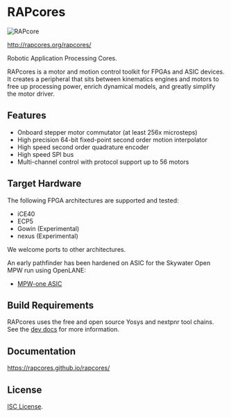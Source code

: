 # RAPcores

![RAPcore](https://github.com/RAPcores/Ulticores/workflows/RAPCore/badge.svg)

http://rapcores.org/rapcores/

Robotic Application Processing Cores.

RAPcores is a motor and motion control toolkit for FPGAs and ASIC devices.
It creates a peripheral that sits between kinematics engines and motors to free up
processing power, enrich dynamical models, and greatly simplify the motor driver.

## Features

- Onboard stepper motor commutator (at least 256x microsteps)
- High precision 64-bit fixed-point second order motion interpolator
- High speed second order quadrature encoder
- High speed SPI bus
- Multi-channel control with protocol support up to 56 motors

## Target Hardware

The following FPGA architectures are supported and tested:

- iCE40
- ECP5
- Gowin (Experimental)
- nexus (Experimental)

We welcome ports to other architectures.

An early pathfinder has been hardened on ASIC for the Skywater Open MPW run using OpenLANE:

- [MPW-one ASIC](https://github.com/RAPcores/caravel_rapcores)

## Build Requirements

RAPcores uses the free and open source Yosys and nextpnr tool chains.
See the [dev docs](https://rapcores.github.io/rapcores/dev.html) for more information.

## Documentation

https://rapcores.github.io/rapcores/

## License

[ISC License](https://en.wikipedia.org/wiki/ISC_license).
